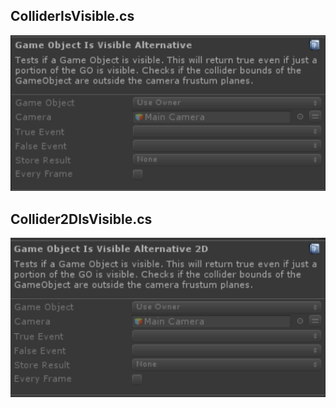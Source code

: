 ## ColliderIsVisible.cs
![Image](/Screenshots/Actions/GameObjectIsVisibleAlternative.png)

## Collider2DIsVisible.cs
![Image](/Screenshots/Actions/GameObjectIsVisibleAlternative2D.png)

